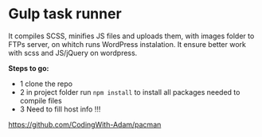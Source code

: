 # Gulp task runner

It compiles SCSS, minifies JS files and uploads them, with images folder to FTPs server, on whitch runs WordPress instalation. It ensure better work with scss and JS/jQuery on wordpress.


**Steps to go:**
 - 1 clone the repo
 - 2 in project folder run `npm install` to install all packages needed to compile files
 - 3 Need to fill host info !!!
 
https://github.com/CodingWith-Adam/pacman